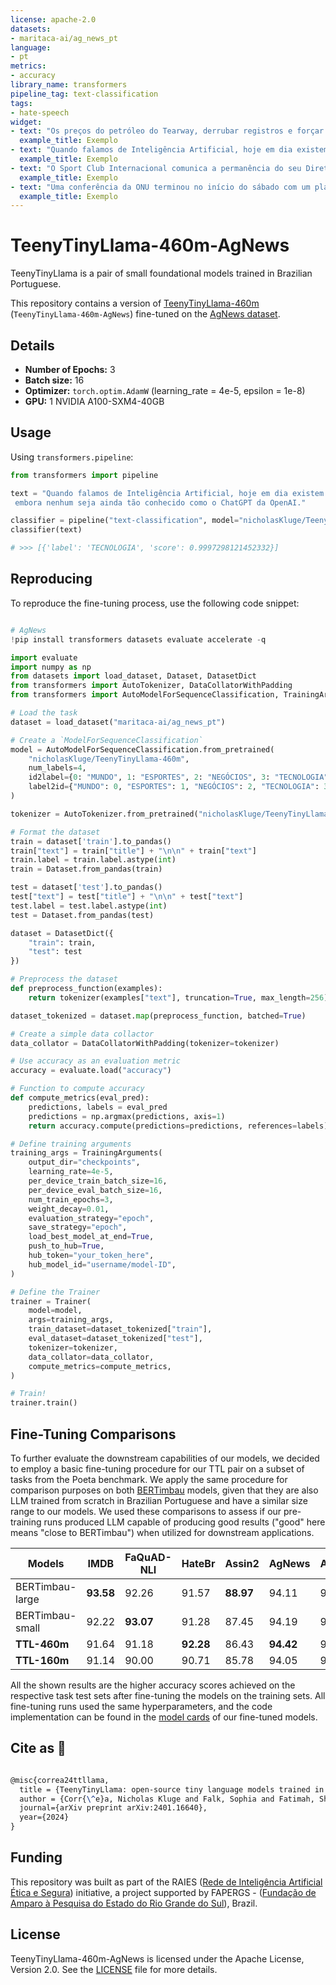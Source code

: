 ```yaml
---
license: apache-2.0
datasets:
- maritaca-ai/ag_news_pt
language:
- pt
metrics:
- accuracy
library_name: transformers
pipeline_tag: text-classification
tags:
- hate-speech
widget:
- text: "Os preços do petróleo do Tearway, derrubar registros e forçar carteiras, apresentam uma nova ameaça econômica apenas três meses antes das eleições presidenciais dos EUA."
  example_title: Exemplo
- text: "Quando falamos de Inteligência Artificial, hoje em dia existem já vários sistemas que começam a ganhar popularidade, embora nenhum seja ainda tão conhecido como o ChatGPT da OpenAI."
  example_title: Exemplo
- text: "O Sport Club Internacional comunica a permanência do seu Diretor Esportivo, Márcio Rodrigues, o Magrão. Com novas atribuições, liderando os setores de trabalho do Departamento de Futebol, e a interligação com as categorias de base, exercendo uma função de gestão e suporte ao trabalho desempenhado pela comissão técnica, grupo de jogadores e staff do Clube."
  example_title: Exemplo
- text: "Uma conferência da ONU terminou no início do sábado com um plano vago para novas negociações informais sobre como diminuir o aquecimento global, mas sem um compromisso dos EUA com negociações multilaterais sobre os próximos passos, incluindo controles de emissões."
  example_title: Exemplo
---
```

# TeenyTinyLlama-460m-AgNews

TeenyTinyLlama is a pair of small foundational models trained in Brazilian Portuguese.

This repository contains a version of [TeenyTinyLlama-460m](https://huggingface.co/nicholasKluge/TeenyTinyLlama-460m) (`TeenyTinyLlama-460m-AgNews`) fine-tuned on the [AgNews dataset](https://huggingface.co/datasets/maritaca-ai/ag_news_pt).

## Details

- **Number of Epochs:** 3
- **Batch size:** 16
- **Optimizer:** `torch.optim.AdamW` (learning_rate = 4e-5, epsilon = 1e-8)
- **GPU:** 1 NVIDIA A100-SXM4-40GB

## Usage

Using `transformers.pipeline`:

```python
from transformers import pipeline

text = "Quando falamos de Inteligência Artificial, hoje em dia existem já vários sistemas que começam a ganhar popularidade,\
 embora nenhum seja ainda tão conhecido como o ChatGPT da OpenAI."

classifier = pipeline("text-classification", model="nicholasKluge/TeenyTinyLlama-460m-AgNews")
classifier(text)

# >>> [{'label': 'TECNOLOGIA', 'score': 0.9997298121452332}] 
```

## Reproducing

To reproduce the fine-tuning process, use the following code snippet:

```python

# AgNews
!pip install transformers datasets evaluate accelerate -q

import evaluate
import numpy as np
from datasets import load_dataset, Dataset, DatasetDict
from transformers import AutoTokenizer, DataCollatorWithPadding
from transformers import AutoModelForSequenceClassification, TrainingArguments, Trainer

# Load the task
dataset = load_dataset("maritaca-ai/ag_news_pt")

# Create a `ModelForSequenceClassification`
model = AutoModelForSequenceClassification.from_pretrained(
    "nicholasKluge/TeenyTinyLlama-460m",
    num_labels=4,
    id2label={0: "MUNDO", 1: "ESPORTES", 2: "NEGÓCIOS", 3: "TECNOLOGIA"},
    label2id={"MUNDO": 0, "ESPORTES": 1, "NEGÓCIOS": 2, "TECNOLOGIA": 3}
)

tokenizer = AutoTokenizer.from_pretrained("nicholasKluge/TeenyTinyLlama-460m")

# Format the dataset
train = dataset['train'].to_pandas()
train["text"] = train["title"] + "\n\n" + train["text"]
train.label = train.label.astype(int)
train = Dataset.from_pandas(train)

test = dataset['test'].to_pandas()
test["text"] = test["title"] + "\n\n" + test["text"]
test.label = test.label.astype(int)
test = Dataset.from_pandas(test)

dataset = DatasetDict({
    "train": train,
    "test": test
})

# Preprocess the dataset
def preprocess_function(examples):
    return tokenizer(examples["text"], truncation=True, max_length=256)

dataset_tokenized = dataset.map(preprocess_function, batched=True)

# Create a simple data collactor
data_collator = DataCollatorWithPadding(tokenizer=tokenizer)

# Use accuracy as an evaluation metric
accuracy = evaluate.load("accuracy")

# Function to compute accuracy
def compute_metrics(eval_pred):
    predictions, labels = eval_pred
    predictions = np.argmax(predictions, axis=1)
    return accuracy.compute(predictions=predictions, references=labels)

# Define training arguments
training_args = TrainingArguments(
    output_dir="checkpoints",
    learning_rate=4e-5,
    per_device_train_batch_size=16,
    per_device_eval_batch_size=16,
    num_train_epochs=3,
    weight_decay=0.01,
    evaluation_strategy="epoch",
    save_strategy="epoch",
    load_best_model_at_end=True,
    push_to_hub=True,
    hub_token="your_token_here",
    hub_model_id="username/model-ID",
)

# Define the Trainer
trainer = Trainer(
    model=model,
    args=training_args,
    train_dataset=dataset_tokenized["train"],
    eval_dataset=dataset_tokenized["test"],
    tokenizer=tokenizer,
    data_collator=data_collator,
    compute_metrics=compute_metrics,
)

# Train!
trainer.train()

```

## Fine-Tuning Comparisons

To further evaluate the downstream capabilities of our models, we decided to employ a basic fine-tuning procedure for our TTL pair on a subset of tasks from the Poeta benchmark. We apply the same procedure for comparison purposes on both [BERTimbau](https://huggingface.co/neuralmind/bert-base-portuguese-cased) models, given that they are also LLM trained from scratch in Brazilian Portuguese and have a similar size range to our models. We used these comparisons to assess if our pre-training runs produced LLM capable of producing good results ("good" here means "close to BERTimbau") when utilized for downstream applications.

| Models          | IMDB      | FaQuAD-NLI | HateBr    | Assin2    | AgNews    | Average |
|-----------------|-----------|------------|-----------|-----------|-----------|---------|
| BERTimbau-large | **93.58** | 92.26      | 91.57     | **88.97** | 94.11     | 92.10   |
| BERTimbau-small | 92.22     | **93.07**  | 91.28     | 87.45     | 94.19     | 91.64   |
| **TTL-460m**    | 91.64     | 91.18      | **92.28** | 86.43     | **94.42** | 91.19   |
| **TTL-160m**    | 91.14     | 90.00      | 90.71     | 85.78     | 94.05     | 90.34   |

All the shown results are the higher accuracy scores achieved on the respective task test sets after fine-tuning the models on the training sets. All fine-tuning runs used the same hyperparameters, and the code implementation can be found in the [model cards](https://huggingface.co/nicholasKluge/TeenyTinyLlama-460m-HateBR) of our fine-tuned models.

## Cite as 🤗

```latex

@misc{correa24ttllama,
  title = {TeenyTinyLlama: open-source tiny language models trained in Brazilian Portuguese},
  author = {Corr{\^e}a, Nicholas Kluge and Falk, Sophia and Fatimah, Shiza and Sen, Aniket and De Oliveira, Nythamar},
  journal={arXiv preprint arXiv:2401.16640},
  year={2024}
}

```

## Funding

This repository was built as part of the RAIES ([Rede de Inteligência Artificial Ética e Segura](https://www.raies.org/)) initiative, a project supported by FAPERGS - ([Fundação de Amparo à Pesquisa do Estado do Rio Grande do Sul](https://fapergs.rs.gov.br/inicial)), Brazil.

## License

TeenyTinyLlama-460m-AgNews is licensed under the Apache License, Version 2.0. See the [LICENSE](LICENSE) file for more details.
